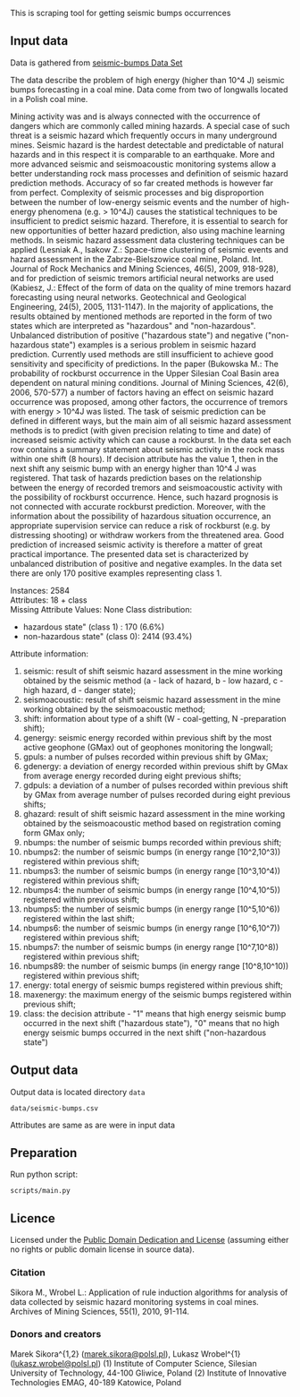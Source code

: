 This is scraping tool for getting seismic bumps occurrences

## Input data 

Data is gathered from [seismic-bumps Data Set](https://archive.ics.uci.edu/ml/datasets/seismic-bumps)

The data describe the problem of high energy (higher than 10^4 J) seismic bumps forecasting in a coal 
mine. Data come from two of longwalls located in a Polish coal mine.

Mining activity was and is always connected with the occurrence of dangers which are commonly called 
mining hazards. A special case of such threat is a seismic hazard which frequently occurs in many 
underground mines. Seismic hazard is the hardest detectable and predictable of natural hazards and in 
this respect it is comparable to an earthquake. More and more advanced seismic and seismoacoustic 
monitoring systems allow a better understanding rock mass processes and definition of seismic hazard 
prediction methods. Accuracy of so far created methods is however far from perfect. Complexity of 
seismic processes and big disproportion between the number of low-energy seismic events and the number 
of high-energy phenomena (e.g. > 10^4J) causes the statistical techniques to be insufficient to predict 
seismic hazard. Therefore, it is essential to search for new opportunities of better hazard prediction, 
also using machine learning methods. In seismic hazard assessment data clustering techniques can be 
applied (Lesniak A., Isakow Z.: Space-time clustering of seismic events and hazard assessment in the 
Zabrze-Bielszowice coal mine, Poland. Int. Journal of Rock Mechanics and Mining Sciences, 46(5), 2009, 
918-928), and for prediction of seismic tremors artificial neural networks are used (Kabiesz, J.: Effect 
of the form of data on the quality of mine tremors hazard forecasting using neural networks. 
Geotechnical and Geological Engineering, 24(5), 2005, 1131-1147). In the majority of applications, the 
results obtained by mentioned methods are reported in the form of two states which are interpreted as 
"hazardous" and "non-hazardous". Unbalanced distribution of positive ("hazardous state") and negative 
("non-hazardous state") examples is a serious problem in seismic hazard prediction. Currently used 
methods are still insufficient to achieve good sensitivity and specificity of predictions. In the paper 
(Bukowska M.: The probability of rockburst occurrence in the Upper Silesian Coal Basin area dependent on 
natural mining conditions. Journal of Mining Sciences, 42(6), 2006, 570-577) a number of factors having 
an effect on seismic hazard occurrence was proposed, among other factors, the occurrence of tremors with 
energy > 10^4J was listed. The task of seismic prediction can be defined in different ways, but the main 
aim of all seismic hazard assessment methods is to predict (with given precision relating to time and 
date) of increased seismic activity which can cause a rockburst. In the data set each row contains a 
summary statement about seismic activity in the rock mass within one shift (8 hours). If decision 
attribute has the value 1, then in the next shift any seismic bump with an energy higher than 10^4 J was 
registered. That task of hazards prediction bases on the relationship between the energy of recorded 
tremors and seismoacoustic activity with the possibility of rockburst occurrence. Hence, such hazard 
prognosis is not connected with accurate rockburst prediction. Moreover, with the information about the 
possibility of hazardous situation occurrence, an appropriate supervision service can reduce a risk of 
rockburst (e.g. by distressing shooting) or withdraw workers from the threatened area. Good prediction 
of increased seismic activity is therefore a matter of great practical importance.   The presented data 
set is characterized by unbalanced distribution of positive and negative examples. In the data set there 
are only 170 positive examples representing class 1.

Instances: 2584 \
Attributes: 18 + class \
Missing Attribute Values: None
Class distribution: 
* hazardous state" (class 1)    :  170  (6.6%)
* non-hazardous state" (class 0): 2414 (93.4%) 


Attribute information:
 1. seismic: result of shift seismic hazard assessment in the mine working obtained by the seismic 
method (a - lack of hazard, b - low hazard, c - high hazard, d - danger state);
 2. seismoacoustic: result of shift seismic hazard assessment in the mine working obtained by the 
seismoacoustic method;
 3. shift: information about type of a shift (W - coal-getting, N -preparation shift);
 4. genergy: seismic energy recorded within previous shift by the most active geophone (GMax) out of 
geophones monitoring the longwall;
 5. gpuls: a number of pulses recorded within previous shift by GMax;
 6. gdenergy: a deviation of energy recorded within previous shift by GMax from average energy recorded 
during eight previous shifts;
 7. gdpuls: a deviation of a number of pulses recorded within previous shift by GMax from average number 
of pulses recorded during eight previous shifts;
 8. ghazard: result of shift seismic hazard assessment in the mine working obtained by the 
seismoacoustic method based on registration coming form GMax only;
 9. nbumps: the number of seismic bumps recorded within previous shift;
10. nbumps2: the number of seismic bumps (in energy range [10^2,10^3)) registered within previous shift;
11. nbumps3: the number of seismic bumps (in energy range [10^3,10^4)) registered within previous shift;
12. nbumps4: the number of seismic bumps (in energy range [10^4,10^5)) registered within previous shift;
13. nbumps5: the number of seismic bumps (in energy range [10^5,10^6)) registered within the last shift;
14. nbumps6: the number of seismic bumps (in energy range [10^6,10^7)) registered within previous shift;
15. nbumps7: the number of seismic bumps (in energy range [10^7,10^8)) registered within previous shift;
16. nbumps89: the number of seismic bumps (in energy range [10^8,10^10)) registered within previous shift;
17. energy: total energy of seismic bumps registered within previous shift;
18. maxenergy: the maximum energy of the seismic bumps registered within previous shift;
19. class: the decision attribute - "1" means that high energy seismic bump occurred in the next shift 
("hazardous state"), "0" means that no high energy seismic bumps occurred in the next shift 
("non-hazardous state")

## Output data

Output data is located directory `data`

`data/seismic-bumps.csv`

Attributes are same as are were in input data

## Preparation
Run python script:

`scripts/main.py`

## Licence
Licensed under the [Public Domain Dedication and License][pddl] (assuming
either no rights or public domain license in source data).

[pddl]: http://opendatacommons.org/licenses/pddl/1.0/

### Citation
Sikora M., Wrobel L.: Application of rule induction algorithms for analysis of data collected by seismic 
hazard monitoring systems in coal mines. Archives of Mining Sciences, 55(1), 2010, 91-114.

### Donors and creators
Marek Sikora^{1,2} (marek.sikora@polsl.pl), Lukasz Wrobel^{1} (lukasz.wrobel@polsl.pl)
(1) Institute of Computer Science, Silesian University of Technology, 44-100 Gliwice, Poland
(2) Institute of Innovative Technologies EMAG, 40-189 Katowice, Poland